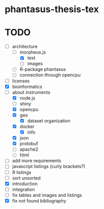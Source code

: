 # phantasus-thesis-tex

TODO
=====
- [ ] architecture
  - [ ] morpheus.js
    - [x] text
    - [ ] images
  - [ ] R-package phantasus
  - [ ] connection through opencpu
- [ ] licenses
- [x] bioinformatics
- [ ] about instruments
  - [x] node.js
  - [ ] shiny
  - [x] opencpu
  - [x] geo
    - [x] dataset organization
  - [x] docker
    - [x] info
  - [x] json
  - [x] protobuf
  - [ ] apache2
  - [ ] html
- [ ] add more requirements
- [ ] javascript listings (curly brackets?)
- [ ] R listings
- [ ] sort unsorted
- [x] introduction
- [ ] integration
- [ ] fix tables and images and listings
- [x] fix not found bibliography
